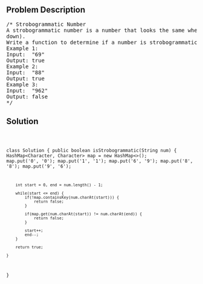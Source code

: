<!--
<style>
  body { font-family: Arial, sans-serif; }
  .container { max-width: 100%; margin: 0 auto; padding: 10px; }
  .comment-block { max-width: 30%; background-color: #f9f9f9; padding: 10px; border-left: 5px solid #ccc; overflow-wrap: break-word; white-space: pre-wrap; }
  .code-block { background-color: #f4f4f4; padding: 10px; border: 1px solid #ddd; overflow-wrap: break-word; white-space: pre-wrap; }
</style>
-->

<div class='container'>
<h2>Problem Description</h2>
<div class='comment-block'>
<pre>
/* Strobogrammatic Number
A strobogrammatic number is a number that looks the same when rotated 180 degrees (looked at upside
down).
Write a function to determine if a number is strobogrammatic. The number is represented as a string.
Example 1:
Input:  "69"
Output: true
Example 2:
Input:  "88"
Output: true
Example 3:
Input:  "962"
Output: false
*/
</pre>
</div>

<h2>Solution</h2>
<div class='code-block'>
<pre><code class='language-java'>

class Solution {
    public boolean isStrobogrammatic(String num) {
        HashMap<Character, Character> map = new HashMap<>();
        map.put('0', '0');
        map.put('1', '1');
        map.put('6', '9');
        map.put('8', '8');
        map.put('9', '6');
        
        int start = 0, end = num.length() - 1;
        
        while(start <= end) {
            if(!map.containsKey(num.charAt(start))) {
                return false;
            }
            
            if(map.get(num.charAt(start)) != num.charAt(end)) {
                return false;
            }
            
            start++;
            end--;
        }
        
        return true;
        
    }
}</code></pre>
</div>
</div>
